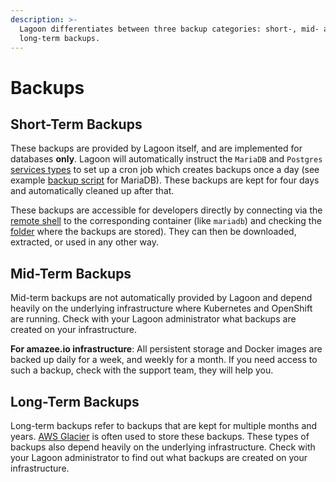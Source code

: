 ```yaml
---
description: >-
  Lagoon differentiates between three backup categories: short-, mid- and
  long-term backups.
---
```


# Backups

## Short-Term Backups

These backups are provided by Lagoon itself, and are implemented for databases **only**. Lagoon will automatically instruct the `MariaDB` and `Postgres` [services types](service-types.md) to set up a cron job which creates backups once a day \(see example [backup script](https://github.com/uselagoon/lagoon-images/blob/main/images/mariadb/mysql-backup.sh) for MariaDB\). These backups are kept for four days and automatically cleaned up after that.

These backups are accessible for developers directly by connecting via the [remote shell](remote-shell.md) to the corresponding container \(like `mariadb`\) and checking the [folder](https://github.com/uselagoon/lagoon-images/blob/main/images/mariadb/mysql-backup.sh#L24) where the backups are stored\). They can then be downloaded, extracted, or used in any other way.

## Mid-Term Backups

Mid-term backups are not automatically provided by Lagoon and depend heavily on the underlying infrastructure where Kubernetes and OpenShift are running. Check with your Lagoon administrator what backups are created on your infrastructure.

**For amazee.io infrastructure**: All persistent storage and Docker images are backed up daily for a week, and weekly for a month. If you need access to such a backup, check with the support team, they will help you.

## Long-Term Backups

Long-term backups refer to backups that are kept for multiple months and years. [AWS Glacier](https://aws.amazon.com/glacier/) is often used to store these backups. These types of backups also depend heavily on the underlying infrastructure. Check with your Lagoon administrator to find out what backups are created on your infrastructure.
